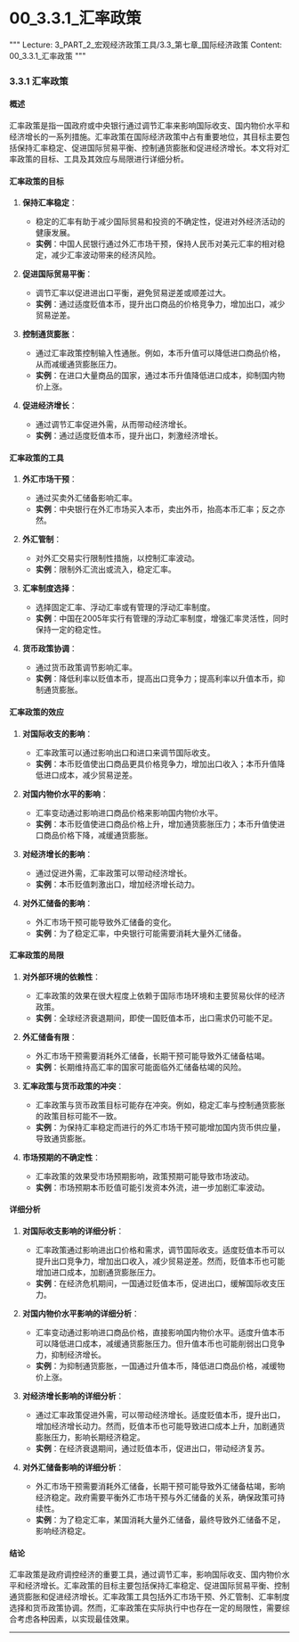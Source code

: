 # 00_3.3.1_汇率政策

"""
Lecture: 3_PART_2_宏观经济政策工具/3.3_第七章_国际经济政策
Content: 00_3.3.1_汇率政策
"""

### 3.3.1 汇率政策

#### 概述

汇率政策是指一国政府或中央银行通过调节汇率来影响国际收支、国内物价水平和经济增长的一系列措施。汇率政策在国际经济政策中占有重要地位，其目标主要包括保持汇率稳定、促进国际贸易平衡、控制通货膨胀和促进经济增长。本文将对汇率政策的目标、工具及其效应与局限进行详细分析。

#### 汇率政策的目标

1. **保持汇率稳定**：
   - 稳定的汇率有助于减少国际贸易和投资的不确定性，促进对外经济活动的健康发展。
   - **实例**：中国人民银行通过外汇市场干预，保持人民币对美元汇率的相对稳定，减少汇率波动带来的经济风险。

2. **促进国际贸易平衡**：
   - 调节汇率以促进进出口平衡，避免贸易逆差或顺差过大。
   - **实例**：通过适度贬值本币，提升出口商品的价格竞争力，增加出口，减少贸易逆差。

3. **控制通货膨胀**：
   - 通过汇率政策控制输入性通胀。例如，本币升值可以降低进口商品价格，从而减缓通货膨胀压力。
   - **实例**：在进口大量商品的国家，通过本币升值降低进口成本，抑制国内物价上涨。

4. **促进经济增长**：
   - 通过调节汇率促进外需，从而带动经济增长。
   - **实例**：通过适度贬值本币，提升出口，刺激经济增长。

#### 汇率政策的工具

1. **外汇市场干预**：
   - 通过买卖外汇储备影响汇率。
   - **实例**：中央银行在外汇市场买入本币，卖出外币，抬高本币汇率；反之亦然。

2. **外汇管制**：
   - 对外汇交易实行限制性措施，以控制汇率波动。
   - **实例**：限制外汇流出或流入，稳定汇率。

3. **汇率制度选择**：
   - 选择固定汇率、浮动汇率或有管理的浮动汇率制度。
   - **实例**：中国在2005年实行有管理的浮动汇率制度，增强汇率灵活性，同时保持一定的稳定性。

4. **货币政策协调**：
   - 通过货币政策调节影响汇率。
   - **实例**：降低利率以贬值本币，提高出口竞争力；提高利率以升值本币，抑制通货膨胀。

#### 汇率政策的效应

1. **对国际收支的影响**：
   - 汇率政策可以通过影响出口和进口来调节国际收支。
   - **实例**：本币贬值使出口商品更具价格竞争力，增加出口收入；本币升值降低进口成本，减少贸易逆差。

2. **对国内物价水平的影响**：
   - 汇率变动通过影响进口商品价格来影响国内物价水平。
   - **实例**：本币贬值使进口商品价格上升，增加通货膨胀压力；本币升值使进口商品价格下降，减缓通货膨胀。

3. **对经济增长的影响**：
   - 通过促进外需，汇率政策可以带动经济增长。
   - **实例**：本币贬值刺激出口，增加经济增长动力。

4. **对外汇储备的影响**：
   - 外汇市场干预可能导致外汇储备的变化。
   - **实例**：为了稳定汇率，中央银行可能需要消耗大量外汇储备。

#### 汇率政策的局限

1. **对外部环境的依赖性**：
   - 汇率政策的效果在很大程度上依赖于国际市场环境和主要贸易伙伴的经济政策。
   - **实例**：全球经济衰退期间，即使一国贬值本币，出口需求仍可能不足。

2. **外汇储备有限**：
   - 外汇市场干预需要消耗外汇储备，长期干预可能导致外汇储备枯竭。
   - **实例**：长期维持高汇率的国家可能面临外汇储备枯竭的风险。

3. **汇率政策与货币政策的冲突**：
   - 汇率政策与货币政策目标可能存在冲突。例如，稳定汇率与控制通货膨胀的政策目标可能不一致。
   - **实例**：为保持汇率稳定而进行的外汇市场干预可能增加国内货币供应量，导致通货膨胀。

4. **市场预期的不确定性**：
   - 汇率政策的效果受市场预期影响，政策预期可能导致市场波动。
   - **实例**：市场预期本币贬值可能引发资本外流，进一步加剧汇率波动。

#### 详细分析

1. **对国际收支影响的详细分析**：
   - 汇率政策通过影响进出口价格和需求，调节国际收支。适度贬值本币可以提升出口竞争力，增加出口收入，减少贸易逆差。然而，贬值本币也可能增加进口成本，加剧通货膨胀压力。
   - **实例**：在经济危机期间，一国通过贬值本币，促进出口，缓解国际收支压力。

2. **对国内物价水平影响的详细分析**：
   - 汇率变动通过影响进口商品价格，直接影响国内物价水平。适度升值本币可以降低进口成本，减缓通货膨胀压力。但升值本币也可能削弱出口竞争力，抑制经济增长。
   - **实例**：为抑制通货膨胀，一国通过升值本币，降低进口商品价格，减缓物价上涨。

3. **对经济增长影响的详细分析**：
   - 通过汇率政策促进外需，可以带动经济增长。适度贬值本币，提升出口，增加经济增长动力。然而，贬值本币也可能导致进口成本上升，加剧通货膨胀压力，影响长期经济稳定。
   - **实例**：在经济衰退期间，通过贬值本币，促进出口，带动经济复苏。

4. **对外汇储备影响的详细分析**：
   - 外汇市场干预需要消耗外汇储备，长期干预可能导致外汇储备枯竭，影响经济稳定。政府需要平衡外汇市场干预与外汇储备的关系，确保政策可持续性。
   - **实例**：为了稳定汇率，某国消耗大量外汇储备，最终导致外汇储备不足，影响经济稳定。

#### 结论

汇率政策是政府调控经济的重要工具，通过调节汇率，影响国际收支、国内物价水平和经济增长。汇率政策的目标主要包括保持汇率稳定、促进国际贸易平衡、控制通货膨胀和促进经济增长。汇率政策工具包括外汇市场干预、外汇管制、汇率制度选择和货币政策协调。然而，汇率政策在实际执行中也存在一定的局限性，需要综合考虑各种因素，以实现最佳效果。

---
